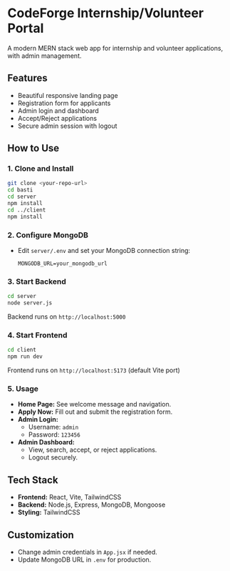 # CodeForge Internship/Volunteer Portal

A modern MERN stack web app for internship and volunteer applications, with admin management.

## Features

- Beautiful responsive landing page
- Registration form for applicants
- Admin login and dashboard
- Accept/Reject applications
- Secure admin session with logout

## How to Use

### 1. Clone and Install

```bash
git clone <your-repo-url>
cd basti
cd server
npm install
cd ../client
npm install
```

### 2. Configure MongoDB

- Edit `server/.env` and set your MongoDB connection string:

  ```
  MONGODB_URL=your_mongodb_url
  ```

### 3. Start Backend

```bash
cd server
node server.js
```
Backend runs on `http://localhost:5000`

### 4. Start Frontend

```bash
cd client
npm run dev
```
Frontend runs on `http://localhost:5173` (default Vite port)

### 5. Usage

- **Home Page:** See welcome message and navigation.
- **Apply Now:** Fill out and submit the registration form.
- **Admin Login:**  
  - Username: `admin`  
  - Password: `123456`
- **Admin Dashboard:**  
  - View, search, accept, or reject applications.
  - Logout securely.

## Tech Stack

- **Frontend:** React, Vite, TailwindCSS
- **Backend:** Node.js, Express, MongoDB, Mongoose
- **Styling:** TailwindCSS

## Customization

- Change admin credentials in `App.jsx` if needed.
- Update MongoDB URL in `.env` for production.


